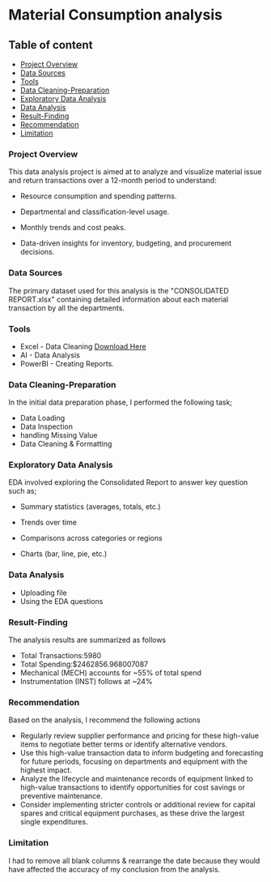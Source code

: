 # Material Consumption analysis

## Table of content

- [Project Overview](#project-overview)
- [Data Sources](#data-sources)
- [Tools](#tools)
- [Data Cleaning-Preparation](#data-cleaning-preparation)
- [Exploratory Data Analysis](#exploratory-data-analysis)
- [Data Analysis](#data-analysis)
- [Result-Finding](#result-finding)
- [Recommendation](#recommendation)
- [Limitation](#limitation)
 
 ### Project Overview

This data analysis project is aimed at to analyze and visualize material issue and return transactions over a 12-month period to understand:

- Resource consumption and spending patterns.

- Departmental and classification-level usage.

- Monthly trends and cost peaks.

- Data-driven insights for inventory, budgeting, and procurement decisions.

### Data Sources

The primary dataset used for this analysis is the "CONSOLIDATED REPORT.xlsx" containing detailed information about each material transaction by all the departments. 

### Tools

- Excel - Data Cleaning [Download Here](https://microsoft.com)
- AI - Data Analysis
- PowerBI - Creating Reports.

### Data Cleaning-Preparation

In the initial data preparation phase, I performed the following task;
  
- Data Loading
- Data Inspection
- handling Missing Value
- Data Cleaning & Formatting

### Exploratory Data Analysis

EDA involved exploring the Consolidated Report to answer key question such as;

- Summary statistics (averages, totals, etc.)

- Trends over time

- Comparisons across categories or regions

- Charts (bar, line, pie, etc.)

### Data Analysis

- Uploading file
- Using the EDA questions

### Result-Finding

The analysis results are summarized as follows 
- Total Transactions:5980
- Total Spending:$2462856.968007087
- Mechanical (MECH) accounts for ~55% of total spend
- Instrumentation (INST) follows at ~24%

### Recommendation

Based on the analysis, I recommend the following actions
- Regularly review supplier performance and pricing for these high-value items to negotiate better terms or identify alternative vendors.
- Use this high-value transaction data to inform budgeting and forecasting for future periods, focusing on departments and equipment with the highest impact.
- Analyze the lifecycle and maintenance records of equipment linked to high-value transactions to identify opportunities for cost savings or preventive maintenance.
- Consider implementing stricter controls or additional review for capital spares and critical equipment purchases, as these drive the largest single expenditures.

### Limitation

I had to remove all blank columns & rearrange the date because they would have affected the accuracy of my conclusion from the analysis.
